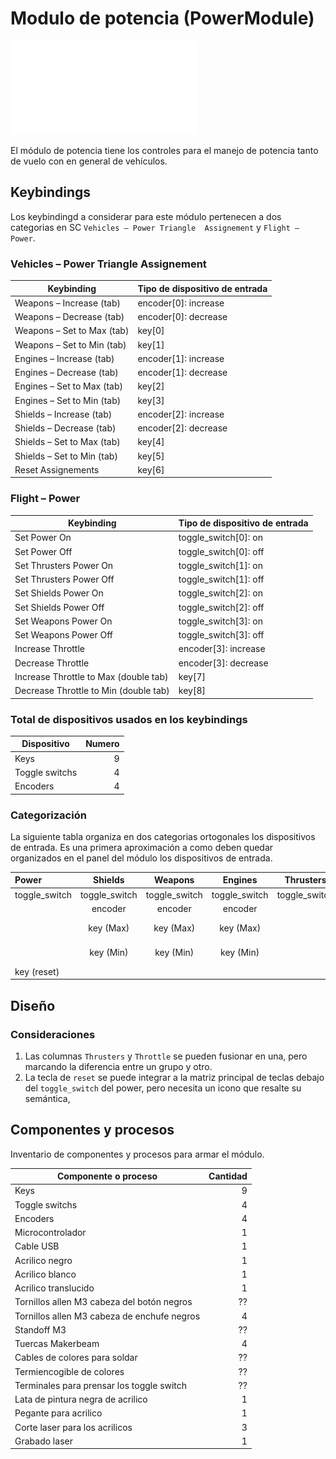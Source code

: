 # Modulo de potencia (PowerModule)

![Power Module](images/PowerModulePanel.pdf)


El módulo de potencia tiene los controles para el manejo de potencia tanto de vuelo
con en general de vehículos.


## Keybindings

Los keybindingd a considerar para este módulo pertenecen a dos categorias en SC
`Vehicles – Power Triangle  Assignement` y `Flight – Power`.

### Vehicles – Power Triangle  Assignement

| Keybinding                                                       | Tipo de dispositivo de entrada                    |
| ---------------------------------------------------------------- | ------------------------------------------------- |
| Weapons – Increase (tab)                                         | encoder[0]: increase                           |
| Weapons – Decrease (tab)                                         | encoder[0]: decrease                    |
| Weapons – Set to Max (tab)                                       | key[0]  |
| Weapons – Set to Min (tab)                                       | key[1]      |
| Engines – Increase (tab)                                         | encoder[1]: increase  |
| Engines – Decrease (tab)                                         | encoder[1]: decrease     |
| Engines – Set to Max (tab)                                       | key[2]                       |
| Engines – Set to Min (tab)                                       | key[3]        |
| Shields – Increase (tab)                                         | encoder[2]: increase   |
| Shields – Decrease (tab)                                         | encoder[2]: decrease   |
| Shields – Set to Max (tab)                                       | key[4]             |
| Shields – Set to Min (tab)                                       | key[5]         |
| Reset Assignements                                               | key[6]         |

### Flight – Power

| Keybinding                                                       | Tipo de dispositivo de entrada                    |
| ---------------------------------------------------------------- | ------------------------------------------------- |
| Set Power On                                                     | toggle_switch[0]: on   |
| Set Power Off                                                    | toggle_switch[0]: off        |
| Set Thrusters Power On                                           | toggle_switch[1]: on   |
| Set Thrusters Power Off                                          | toggle_switch[1]: off |
| Set Shields Power On                                             | toggle_switch[2]: on   |
| Set Shields Power Off                                            | toggle_switch[2]: off |
| Set Weapons Power On                                             | toggle_switch[3]: on |
| Set Weapons Power Off                                            | toggle_switch[3]: off |
| Increase Throttle                                                | encoder[3]: increase |
| Decrease Throttle                                                | encoder[3]: decrease |
| Increase Throttle to Max (double tab)                            | key[7] |
| Decrease Throttle to Min (double tab)                            | key[8] |

### Total de dispositivos usados en los keybindings

| Dispositivo          | Numero |
| -------------------- | -----: |
| Keys                 |      9 |
| Toggle switchs       |      4 |
| Encoders             |      4 |

### Categorización

La siguiente tabla organiza en dos categorias ortogonales los dispositivos de
entrada. Es una primera aproximación a como deben quedar organizados en el
panel del módulo los dispositivos de entrada.


| Power         | Shields       | Weapons       |    Engines    | Thrusters     | Throttle      |
| :------------ | :-----------: | :-----------: | :-----------: | :-----------: | :-----------: |
| toggle_switch | toggle_switch | toggle_switch | toggle_switch | toggle_switch |               |
|               | encoder       | encoder       | encoder       |               | encoder       |
|               | key (Max)     | key (Max)     | key (Max)     |               | key (Max)     |
|               | key (Min)     | key (Min)     | key (Min)     |               | key (Min)     |
| key (reset)   |               |               |               |               |               |

## Diseño

### Consideraciones

1. Las columnas `Thrusters` y `Throttle` se pueden fusionar en una, pero
   marcando la diferencia entre un grupo y otro.
1. La tecla de `reset` se puede integrar a la matriz principal de teclas debajo
   del `toggle_switch` del power, pero necesita un icono que resalte su semántica,


## Componentes y procesos

Inventario de componentes y procesos para armar el módulo.

| Componente o proceso                         | Cantidad |
| -------------------------------------------- | -------: |
| Keys                                         |        9 |
| Toggle switchs                               |        4 |
| Encoders                                     |        4 |
| Microcontrolador                             |        1 |
| Cable USB                                    |        1 |
| Acrilico negro                               |        1 |
| Acrilico blanco                              |        1 |
| Acrilico translucido                         |        1 |
| Tornillos allen M3 cabeza del botón negros   |       ?? |
| Tornillos allen M3 cabeza de enchufe negros  |        4 |
| Standoff M3                                  |       ?? |
| Tuercas Makerbeam                            |        4 |
| Cables de colores para soldar                |       ?? |
| Termiencogible de colores                    |       ?? |
| Terminales para prensar los toggle switch    |       ?? |
| Lata de pintura negra de acrilico            |        1 |
| Pegante para acrilico                        |        1 |
| Corte laser para los acrilicos               |        3 |
| Grabado laser                                |        1 |

